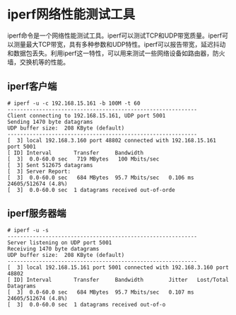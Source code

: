 iperf网络性能测试工具
===
iperf命令是一个网络性能测试工具。iperf可以测试TCP和UDP带宽质量。iperf可以测量最大TCP带宽，具有多种参数和UDP特性。iperf可以报告带宽，延迟抖动和数据包丢失。利用iperf这一特性，可以用来测试一些网络设备如路由器，防火墙，交换机等的性能。

iperf客户端
---
``` shell
# iperf -u -c 192.168.15.161 -b 100M -t 60
------------------------------------------------------------
Client connecting to 192.168.15.161, UDP port 5001
Sending 1470 byte datagrams
UDP buffer size:  208 KByte (default)
------------------------------------------------------------
[  3] local 192.168.3.160 port 48802 connected with 192.168.15.161 port 5001
[ ID] Interval       Transfer     Bandwidth
[  3]  0.0-60.0 sec   719 MBytes   100 Mbits/sec
[  3] Sent 512675 datagrams
[  3] Server Report:
[  3]  0.0-60.0 sec   684 MBytes  95.7 Mbits/sec   0.106 ms 24605/512674 (4.8%)
[  3]  0.0-60.0 sec  1 datagrams received out-of-orde
```
iperf服务器端
---
``` shell
# iperf -u -s
------------------------------------------------------------
Server listening on UDP port 5001
Receiving 1470 byte datagrams
UDP buffer size:  208 KByte (default)
------------------------------------------------------------
[  3] local 192.168.15.161 port 5001 connected with 192.168.3.160 port 48802
[ ID] Interval       Transfer     Bandwidth        Jitter   Lost/Total Datagrams
[  3]  0.0-60.0 sec   684 MBytes  95.7 Mbits/sec   0.107 ms 24605/512674 (4.8%)
[  3]  0.0-60.0 sec  1 datagrams received out-of-o
```